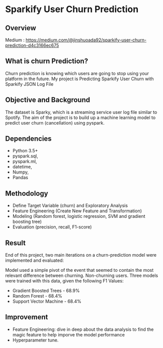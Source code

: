 # Sparkify User Churn Prediction

## Overview
Medium : https://medium.com/@jinshuoada92/sparkify-user-churn-prediction-d4c3166ec675

## What is churn Prediction?
Churn prediction is knowing which users are going to stop using your platform in the future. My project is Predicting Sparkify User Churn with Sparkify JSON Log File

## Objective and Background
The dataset is Sparky, which is a streaming service user log file similar to Spotify. The aim of the project is to build up a machine learning model to predict user churn (cancellation) using pyspark.

## Dependencies
* Python 3.5+
* pyspark.sql,
* pyspark.ml,
* datetime,
* Numpy,
* Pandas


## Methodology

- Define Target Variable (churn) and Exploratory Analysis
- Feature Engineering (Create New Feature and Transformation)
- Modeling (Random forest, logistic regression, SVM and gradient boosting tree)
- Evaluation (precision, recall, F1-score)


## Result
End of this project, two main iterations on a churn-prediction model were implemented and evaluated:

Model used a simple pivot of the event that seemed to contain the most relevant difference between churning.
Non-churning users.
Three models were trained with this data, given the following F1 Values:

- Gradient Boosted Trees - 68.9%
- Random Forest - 68.4%
- Support Vector Machine - 68.4%

## Improvement
- Feature Engineering: dive in deep about the data analysis to find the magic feature to help imporve the model performance
- Hyperparameter tune.
